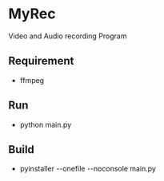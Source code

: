 # MyRec
Video and Audio recording Program
## Requirement
- ffmpeg
## Run
- python main.py
## Build
- pyinstaller --onefile --noconsole main.py

